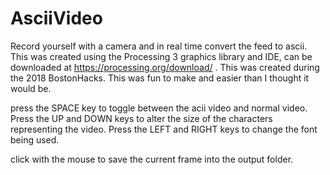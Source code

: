 # AsciiVideo
Record yourself with a camera and in real time convert the feed to ascii.
This was created using the Processing 3 graphics library and IDE, can be downloaded at https://processing.org/download/ .
This was created during the 2018 BostonHacks.
This was fun to make and easier than I thought it would be.

press the SPACE key to toggle between the acii video and normal video. Press the UP and DOWN keys to alter the size of the characters representing the video. Press the LEFT and RIGHT keys to change the font being used.

click with the mouse to save the current frame into the output folder.
